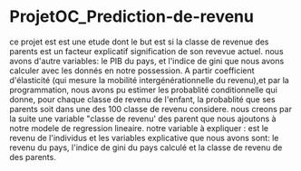 # ProjetOC_Prediction-de-revenu

ce projet est est une etude dont le but est si la classe de revenue des parents est un facteur explicatif signification de son revevue actuel.
nous avons d'autre variables: le PIB du pays, et l'indice de gini que nous avons calculer avec les donnés en notre possession.
A partir coefficient d'élasticité (qui mesure la mobilité intergénérationnelle du revenu),et par la programmation, nous avons pu estimer les probablité conditionnelle
qui donne, pour chaque classe de revenu de l'enfant, la probablité que ses parents soit dans une des 100 classe de revenu considere.
nous creons par la suite une variable "classe de revenu' des parent que nous ajoutons à notre modele de regression lineaire. 
notre variable à expliquer : est le revenu de l'individus
et les variables explicative que nous avons sont: le revenu du pays, l'indice de gini du pays calculé et la classe de 
revenu de des parents.

